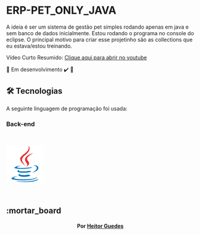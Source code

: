 # ERP-PET_ONLY_JAVA
A ideia é ser um sistema de gestão pet simples rodando apenas em java e sem banco de dados inicialmente.
Estou rodando o programa no console do eclipse.
O principal motivo para criar esse projetinho são as collections que eu estava/estou treinando.

Vídeo Curto Resumido:
<a href="https://youtu.be/DeZNdQX9QpA" target="_blank">Clique aqui para abrir no youtube </a>


🚧 Em desenvolvimento ✔️ 🚧

## 🛠 Tecnologias

A seguinte linguagem de programação foi usada:

### **Back-end**
<br>
<p align="left">
    <img src="https://raw.githubusercontent.com/devicons/devicon/master/icons/java/java-original.svg" alt="Java" width="100" height="100"/>
</p>
<br>


## :mortar_board
<h4 align="center">
   Por <a href="https://www.linkedin.com/in/ssgheitor/" target="_blank"> Heitor Guedes </a>
</h4>
